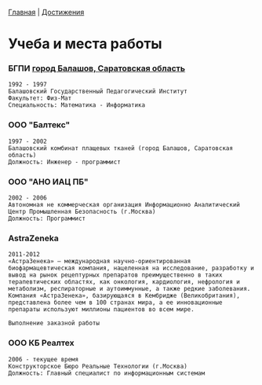 [Главная](README.md) | [Достижения](progress.md)

# Учеба и места работы

### БГПИ [город Балашов, Саратовская область](https://maps.app.goo.gl/FoLCM9enKuSJRigs9)

```
1992 - 1997
Балашовский Государственный Педагогический Институт 
Факультет: Физ-Мат
Специальность: Математика - Информатика
```

### ООО "Балтекс"

```
1997 - 2002
Балашовский комбинат плащевых тканей (город Балашов, Саратовская область)
Должность: Инженер - программист
```

### ООО "АНО ИАЦ ПБ"

```
2002 - 2006
Автономная не коммерческая организация Информационно Аналитический Центр Промышленная Безопасность (г.Москва)
Должность: Программист
```

### AstraZeneka

```
2011-2012
«АстраЗенека» – международная научно-ориентированная биофармацевтическая компания, нацеленная на исследование, разработку и вывод на рынок рецептурных препаратов преимущественно в таких терапевтических областях, как онкология, кардиология, нефрология и метаболизм, респираторные и аутоиммунные, а также редкие заболевания. Компания «АстраЗенека», базирующаяся в Кембридже (Великобритания), представлена более чем в 100 странах мира, а ее инновационные препараты используют миллионы пациентов во всем мире.

Выполнение заказной работы
```

### ООО КБ Реалтех

```
2006 - текущее время
Конструкторское Бюро Реальные Технологии (г.Москва)
Должность: Главный специалист по информационным системам
```
